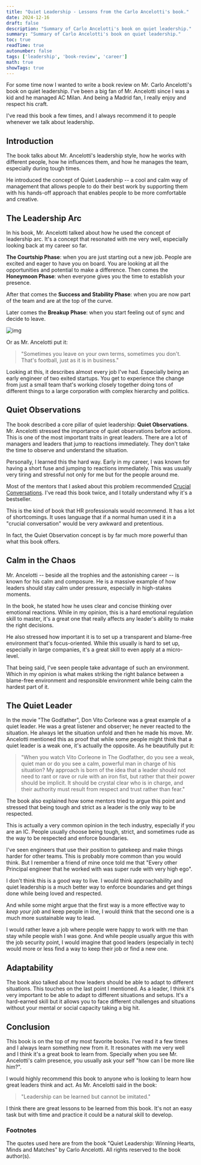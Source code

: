 ```yaml
---
title: "Quiet Leadership - Lessons from the Carlo Ancelotti's book."
date: 2024-12-16
draft: false
description: "Summary of Carlo Ancelotti's book on quiet leadership."
summary: "Summary of Carlo Ancelotti's book on quiet leadership."
toc: true
readTime: true
autonumber: false
tags: ['leadership', 'book-review', 'career']
math: true
showTags: true
---
```


For some time now I wanted to write a book review on Mr. Carlo Ancelotti's book on quiet leadership. I've been a big fan of Mr. Ancelotti since I was a kid and he managed AC Milan. And being a Madrid fan, I really enjoy and respect his craft.

I've read this book a few times, and I always recommend it to people whenever we talk about leadership.

## Introduction

The book talks about Mr. Ancelotti's leadership style, how he works with different people, how he influences them, and how he manages the team, especially during tough times. 

He introduced the concept of Quiet Leadership -- a cool and calm way of management that allows people to do their best work by supporting them with his hands-off approach that enables people to be more comfortable and creative.

## The Leadership Arc

In his book, Mr. Ancelotti talked about how he used the concept of leadership arc. It's a concept that resonated with me very well, especially looking back at my career so far. 

**The Courtship Phase**: when you are just starting out a new job. People are excited and eager to have you on board. You are looking at all the opportunities and potential to make a difference. 
Then comes the **Honeymoon Phase**: when everyone gives you the time to establish your presence. 

After that comes the **Success and Stability Phase**: when you are now part of the team and are at the top of the curve. 

Later comes the **Breakup Phase**: when you start feeling out of sync and decide to leave. 

![img]("https://github.com/user-attachments/assets/75433218-e02d-4fdd-a311-2568e76839c9")


Or as Mr. Ancelotti put it: 
> "Sometimes you leave on your own terms, sometimes you don't. That's football, just as it is in business."

Looking at this, it describes almost every job I've had. Especially being an early engineer of two exited startups. You get to experience the change from just a small team that's working closely together doing tons of different things to a large corporation with complex hierarchy and politics.

## Quiet Observations

The book described a core pillar of quiet leadership: **Quiet Observations**. Mr. Ancelotti stressed the importance of quiet observations before actions. This is one of the most important traits in great leaders. There are a lot of managers and leaders that jump to reactions immediately. They don't take the time to observe and understand the situation. 

Personally, I learned this the hard way. Early in my career, I was known for having a short fuse and jumping to reactions immediately. This was usually very tiring and stressful not only for me but for the people around me. 

Most of the mentors that I asked about this problem recommended [Crucial Conversations](https://www.goodreads.com/book/show/15014.Crucial_Conversations). I've read this book twice, and I totally understand why it's a bestseller.

This is the kind of book that HR professionals would recommend. It has a lot of shortcomings. It uses language that if a normal human used it in a "crucial conversation" would be very awkward and pretentious. 

In fact, the Quiet Observation concept is by far much more powerful than what this book offers.

## Calm in the Chaos

Mr. Ancelotti -- beside all the trophies and the astonishing career -- is known for his calm and composure. He is a massive example of how leaders should stay calm under pressure, especially in high-stakes moments.

In the book, he stated how he uses clear and concise thinking over emotional reactions. While in my opinion, this is a hard emotional regulation skill to master, it's a great one that really affects any leader's ability to make the right decisions.

He also stressed how important it is to set up a transparent and blame-free environment that's focus-oriented. While this usually is hard to set up, especially in large companies, it's a great skill to even apply at a micro-level. 

That being said, I've seen people take advantage of such an environment. Which in my opinion is what makes striking the right balance between a blame-free environment and responsible environment while being calm the hardest part of it.

## The Quiet Leader

In the movie "The Godfather", Don Vito Corleone was a great example of a quiet leader. He was a great listener and observer; he never reacted to the situation. He always let the situation unfold and then he made his move. Mr. Ancelotti mentioned this as proof that while some people might think that a quiet leader is a weak one, it's actually the opposite. As he beautifully put it:

> "When you watch Vito Corleone in The Godfather, do you see a weak, quiet man or do you see a calm, powerful man in charge of his situation?
My approach is born of the idea that a leader should not need to rant or rave or rule with an iron fist, but rather that their power should be implicit. It should be crystal clear who is in charge, and their authority must result from respect and trust rather than fear."

The book also explained how some mentors tried to argue this point and stressed that being tough and strict as a leader is the only way to be respected. 

This is actually a very common opinion in the tech industry, especially if you are an IC. People usually choose being tough, strict, and sometimes rude as the way to be respected and enforce boundaries.

I've seen engineers that use their position to gatekeep and make things harder for other teams. This is probably more common than you would think. But I remember a friend of mine once told me that "Every other Principal engineer that he worked with was super rude with very high ego". 

I don't think this is a good way to live. I would think approachability and quiet leadership is a much better way to enforce boundaries and get things done while being loved and respected. 

And while some might argue that the first way is a more effective way to *keep your job* and keep people in line, I would think that the second one is a much more sustainable way to lead. 

I would rather leave a job where people were happy to work with me than stay while people wish I was gone. And while people usually argue this with the job security point, I would imagine that good leaders (especially in tech) would more or less find a way to keep their job or find a new one.

## Adaptability

The book also talked about how leaders should be able to adapt to different situations. This touches on the last point I mentioned. As a leader, I think it's very important to be able to adapt to different situations and setups. It's a hard-earned skill but it allows you to face different challenges and situations without your mental or social capacity taking a big hit. 

## Conclusion

This book is on the top of my most favorite books. I've read it a few times and I always learn something new from it. It resonates with me very well and I think it's a great book to learn from. Specially when you see Mr. Ancelotti's calm presence, you usually ask your self "how can I be more like him?".

I would highly recommend this book to anyone who is looking to learn how great leaders think and act. As Mr. Ancelotti said in the book:

> "Leadership can be learned but cannot be imitated."

I think there are great lessons to be learned from this book. It's not an easy task but with time and practice it could be a natural skill to develop.

### Footnotes

The quotes used here are from the book "Quiet Leadership: Winning Hearts, Minds and Matches" by Carlo Ancelotti. All rights reserved to the book author(s).
